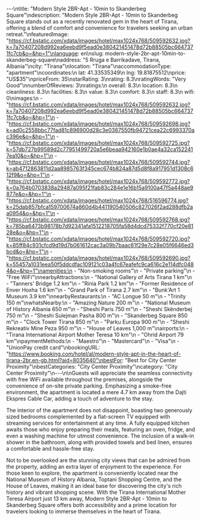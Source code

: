 ---\ntitle: "Modern Style 2BR-Apt - 10min to Skanderbeg Square"\ndescription: "Modern Style 2BR-Apt - 10min to Skanderbeg Square stands out as a recently renovated gem in the heart of Tirana, offering a blend of comfort and convenience for travelers seeking an urban retreat."\nfeaturedImage: "https://cf.bstatic.com/xdata/images/hotel/max1024x768/509592632.jpg?k=7a70407208d992ea6eebd9f5ead0e380421451478d72b88505bc6647371fc7cb&o=&hp=1"\nlanguage: en\nslug: modern-style-2br-apt-10min-to-skanderbeg-square\naddress: "5 Rruga e Barrikadave, Tirana, Albania"\ncity: "Tirana"\nlocation: "Tirana"\naccommodationType: "apartment"\ncoordinates:\n  lat: 41.33535349\n  lng: 19.81875512\nprice: "US$35"\npriceFrom: 35\nstarRating: 3\nrating: 8.3\nratingWords: "Very Good"\nnumberOfReviews: 3\nratings:\n  overall: 8.3\n  location: 8.3\n  cleanliness: 8.3\n  facilities: 8.3\n  value: 8.3\n  comfort: 8.3\n  staff: 8.3\n  wifi: 0\nimages:\n  - "https://cf.bstatic.com/xdata/images/hotel/max1024x768/509592632.jpg?k=7a70407208d992ea6eebd9f5ead0e380421451478d72b88505bc6647371fc7cb&o=&hp=1"\n  - "https://cf.bstatic.com/xdata/images/hotel/max1024x768/509592698.jpg?k=ad0c2558bbc77fad81c896900d28c3e0367550fb94721cea22c6993370ac396e&o=&hp=1"\n  - "https://cf.bstatic.com/xdata/images/hotel/max1024x768/509592725.jpg?k=57db727b99589d2c77951499720a5e6beaa942160e1b0ae4a32ca1522417ea10&o=&hp=1"\n  - "https://cf.bstatic.com/xdata/images/hotel/max1024x768/509592744.jpg?k=ab4712863811d2aa8985763f345cec674b824a87d5d8f8a917951d1308c612f9&o=&hp=1"\n  - "https://cf.bstatic.com/xdata/images/hotel/max1024x768/509592772.jpg?k=0a764b0703838a29487a095f21fab83c284e1e16b15a9100a47f5a448ae9877e&o=&hp=1"\n  - "https://cf.bstatic.com/xdata/images/hotel/max1024x768/516596774.jpg?k=25dab857bfca159700674a860d4b441190540506c827026f2ad288dfb2aa0954&o=&hp=1"\n  - "https://cf.bstatic.com/xdata/images/hotel/max1024x768/509592768.jpg?k=785ba6473b98178b7d92341afa1512218705fa58d4dcd75332f770cf20e8128e&o=&hp=1"\n  - "https://cf.bstatic.com/xdata/images/hotel/max1024x768/509592720.jpg?k=85ff84c931cfcd9d19d7b061612cac3a09b7baac61f29e7c28e05f6646ed3bcd&o=&hp=1"\n  - "https://cf.bstatic.com/xdata/images/hotel/max1024x768/509592690.jpg?k=55457a1031eea50f5ddcdfac109121c03a4fc67eafefc9ca616c2e114dfc0484&o=&hp=1"\namenities:\n  - "Non-smoking rooms"\n  - "Private parking"\n  - "Free WiFi"\nnearbyAttractions:\n  - "National Gallery of Arts Tirana 1 km"\n  - "Tanners' Bridge 1.2 km"\n  - "Rinia Park 1.2 km"\n  - "Former Residence of Enver Hoxha 1.6 km"\n  - "Grand Park of Tirana 2.7 km"\n  - "Bunk'Art 1 Museum 3.9 km"\nnearbyRestaurants:\n  - "AC Longue 50 m"\n  - "Trinity 150 m"\nwhatsNearby:\n  - "Amazing Nature 200 m"\n  - "National Museum of History Albania 650 m"\n  - "Sheshi Paris 750 m"\n  - "Sheshi Skënderbej 750 m"\n  - "Sheshi Sulejman Pasha 800 m"\n  - "Skanderbeg Square 850 m"\n  - "Clock Tower Tirana 850 m"\n  - "Parku Europa 900 m"\n  - "Sheshi Rekreativ Mine Peza 950 m"\n  - "House of Leaves 1,000 m"\nairports:\n  - "Tirana International Airport Mother Teresa 10 km"\n  - "Ohrid Airport 79 km"\npaymentMethods:\n  - "Maestro"\n  - "Mastercard"\n  - "Visa"\n  - "UnionPay credit card"\nbookingURL: "https://www.booking.com/hotel/al/modern-style-apt-in-the-heart-of-tirana-2br.en-gb.html?aid=8035640"\nbestFor: "Best for City Center Proximity"\nbestCategories: "City Center Proximity"\ncategory: "City Center Proximity"\n---\n\nGuests will appreciate the seamless connectivity with free WiFi available throughout the premises, alongside the convenience of on-site private parking. Emphasizing a smoke-free environment, the apartment is located a mere 4.7 km away from the Dajti Ekspres Cable Car, adding a touch of adventure to the stay.

The interior of the apartment does not disappoint, boasting two generously sized bedrooms complemented by a flat-screen TV equipped with streaming services for entertainment at any time. A fully equipped kitchen awaits those who enjoy preparing their meals, featuring an oven, fridge, and even a washing machine for utmost convenience. The inclusion of a walk-in shower in the bathroom, along with provided towels and bed linen, ensures a comfortable and hassle-free stay.

Not to be overlooked are the stunning city views that can be admired from the property, adding an extra layer of enjoyment to the experience. For those keen to explore, the apartment is conveniently located near the National Museum of History Albania, Toptani Shopping Centre, and the House of Leaves, making it an ideal base for discovering the city's rich history and vibrant shopping scene. With the Tirana International Mother Teresa Airport just 13 km away, Modern Style 2BR-Apt - 10min to Skanderbeg Square offers both accessibility and a prime location for travelers looking to immerse themselves in the heart of Tirana.